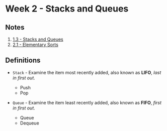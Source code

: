 # Week 2 - Stacks and Queues

## Notes

1. [1.3 - Stacks and Queues](./1.3_stacks_and_queues)
2. [2.1 - Elementary Sorts](./2.1_elementary_sorts)

## Definitions

- `Stack` - Examine the item most recently added, also known as **LIFO**, *last in first out*.
    + Push
    + Pop

- `Queue` - Examine the item least recently added, also known as **FIFO**, *first in first out*.
    + Queue
    + Dequeue
